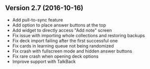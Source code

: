 ## Version 2.7 (2016-10-16)

- Add pull-to-sync feature
- Add option to place answer buttons at the top
- Add widget to directly access "Add note" screen
- Fix issue with importing whole collections and restoring backups
- Fix deck import failing after the first successful one
- Fix cards in learning queue not being randomized
- Fix crash with fullscreen mode and hidden answer buttons
- Fix rare crash when opening deck options
- Improve support with TalkBack
